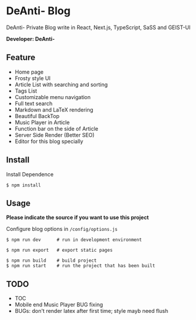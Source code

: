 # DeAnti- Blog

DeAnti- Private Blog write in React, Next.js, TypeScript, SaSS and GEIST-UI  

**Developer: DeAnti-**

## Feature

- Home page
- Frosty style UI
- Article List with searching and sorting
- Tags List
- Customizable menu navigation
- Full text search
- Markdown and LaTeX rendering
- Beautiful BackTop
- Music Player in Article
- Function bar on the side of Article 
- Server Side Render (Better SEO)
- Editor for this blog specially

## Install

Install Dependence  

```shell
$ npm install
```

## Usage

**Please indicate the source if you want to use this project**

Configure blog options in ```/config/options.js```  

```shell
$ npm run dev      # run in development environment
  
$ npm run export   # export static pages
  
$ npm run build    # build project
$ npm run start    # run the project that has been built
```

## TODO

- TOC
- Mobile end Music Player BUG fixing
- BUGs: don't render latex after first time; style mayb need flush